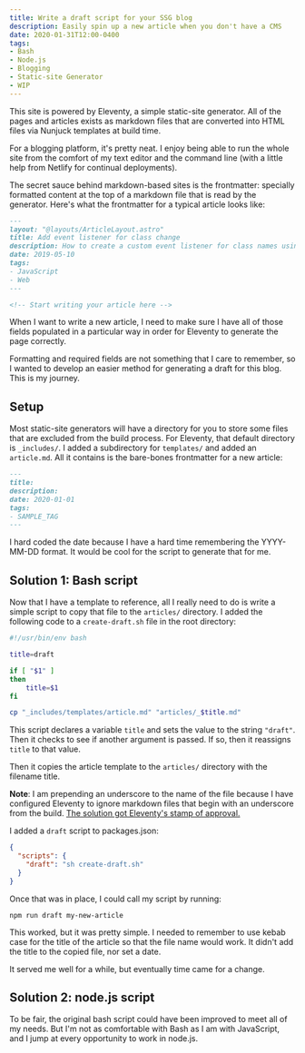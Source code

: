 ```yaml
---
title: Write a draft script for your SSG blog
description: Easily spin up a new article when you don't have a CMS
date: 2020-01-31T12:00-0400
tags:
- Bash
- Node.js
- Blogging
- Static-site Generator
- WIP
---
```


This site is powered by Eleventy, a simple static-site generator. All of the pages and articles exists as markdown files that are converted into HTML files via Nunjuck templates at build time.

For a blogging platform, it's pretty neat. I enjoy being able to run the whole site from the comfort of my text editor and the command line (with a little help from Netlify for continual deployments).

The secret sauce behind markdown-based sites is the frontmatter: specially formatted content at the top of a markdown file that is read by the generator. Here's what the frontmatter for a typical article looks like:

```markdown
---
layout: "@layouts/ArticleLayout.astro"
title: Add event listener for class change
description: How to create a custom event listener for class names using the MutationObserver API
date: 2019-05-10
tags:
- JavaScript
- Web
---

<!-- Start writing your article here -->
```

When I want to write a new article, I need to make sure I have all of those fields populated in a particular way in order for Eleventy to generate the page correctly.

Formatting and required fields are not something that I care to remember, so I wanted to develop an easier method for generating a draft for this blog. This is my journey.

## Setup

Most static-site generators will have a directory for you to store some files that are excluded from the build process. For Eleventy, that default directory is `_includes/`. I added a subdirectory for `templates/` and added an `article.md`. All it contains is the bare-bones frontmatter for a new article:

```markdown
---
title:
description:
date: 2020-01-01
tags:
- SAMPLE_TAG
---
```

I hard coded the date because I have a hard time remembering the YYYY-MM-DD format. It would be cool for the script to generate that for me.

## Solution 1: Bash script

Now that I have a template to reference, all I really need to do is write a simple script to copy that file to the `articles/` directory. I added the following code to a `create-draft.sh` file in the root directory:

```bash
#!/usr/bin/env bash

title=draft

if [ "$1" ]
then
    title=$1
fi

cp "_includes/templates/article.md" "articles/_$title.md"
```

This script declares a variable `title` and sets the value to the string `"draft"`. Then it checks to see if another argument is passed. If so, then it reassigns `title` to that value.

Then it copies the article template to the `articles/` directory with the filename title.

**Note**: I am prepending an underscore to the name of the file because I have configured Eleventy to ignore markdown files that begin with an underscore from the build. [The solution got Eleventy's stamp of approval.](https://github.com/11ty/eleventy/issues/188#issuecomment-488350222)

I added a `draft` script to packages.json:

```json
{
  "scripts": {
    "draft": "sh create-draft.sh"
  }
}
```

Once that was in place, I could call my script by running:

```
npm run draft my-new-article
```

This worked, but it was pretty simple. I needed to remember to use kebab case for the title of the article so that the file name would work. It didn't add the title to the copied file, nor set a date.

It served me well for a while, but eventually time came for a change.

## Solution 2: node.js script

To be fair, the original bash script could have been improved to meet all of my needs. But I'm not as comfortable with Bash as I am with JavaScript, and I jump at every opportunity to work in node.js.
